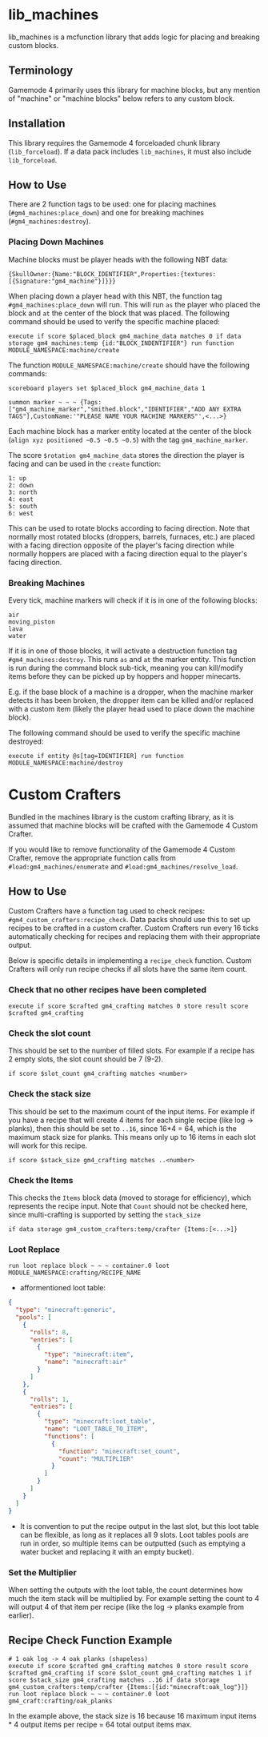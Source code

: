 # lib_machines
lib_machines is a mcfunction library that adds logic for placing and breaking custom blocks. 

## Terminology
Gamemode 4 primarily uses this library for machine blocks, but any mention of "machine" or "machine blocks" below refers to any custom block.

## Installation
This library requires the Gamemode 4 forceloaded chunk library (`lib_forceload`). If a data pack includes `lib_machines`, it must also include `lib_forceload`.

## How to Use
There are 2 function tags to be used: one for placing machines (`#gm4_machines:place_down`) and one for breaking machines (`#gm4_machines:destroy`).

### Placing Down Machines
Machine blocks must be player heads with the following NBT data:

```
{SkullOwner:{Name:"BLOCK_IDENTIFIER",Properties:{textures:[{Signature:"gm4_machine"}]}}}
```

When placing down a player head with this NBT, the function tag `#gm4_machines:place_down` will run. This will run `as` the player who placed the block and `at` the center of the block that was placed. The following command should be used to verify the specific machine placed:

```mcfunction
execute if score $placed_block gm4_machine_data matches 0 if data storage gm4_machines:temp {id:"BLOCK_INDENTIFIER"} run function MODULE_NAMESPACE:machine/create
```

The function `MODULE_NAMESPACE:machine/create` should have the following commands: 
```mcfunction
scoreboard players set $placed_block gm4_machine_data 1

summon marker ~ ~ ~ {Tags:["gm4_machine_marker","smithed.block","IDENTIFIER","ADD ANY EXTRA TAGS"],CustomName:'"PLEASE NAME YOUR MACHINE MARKERS"',<...>}
```

Each machine block has a marker entity located at the center of the block (`align xyz positioned ~0.5 ~0.5 ~0.5`) with the tag `gm4_machine_marker`.

The score `$rotation gm4_machine_data` stores the direction the player is facing and can be used in the `create` function:

```
1: up
2: down
3: north
4: east
5: south
6: west
```

This can be used to rotate blocks according to facing direction. Note that normally most rotated blocks (droppers, barrels, furnaces, etc.) are placed with a facing direction opposite of the player's facing direction while normally hoppers are placed with a facing direction equal to the player's facing direction.

### Breaking Machines
Every tick, machine markers will check if it is in one of the following blocks:
```
air
moving_piston
lava
water
```

If it is in one of those blocks, it will activate a destruction function tag `#gm4_machines:destroy`. This runs `as` and `at` the marker entity. This function is run during the command block sub-tick, meaning you can kill/modify items before they can be picked up by hoppers and hopper minecarts.

E.g. if the base block of a machine is a dropper, when the machine marker detects it has been broken, the dropper item can be killed and/or replaced with a custom item (likely the player head used to place down the machine block).

The following command should be used to verify the specific machine destroyed:

```mcfunction
execute if entity @s[tag=IDENTIFIER] run function MODULE_NAMESPACE:machine/destroy
```

# Custom Crafters
Bundled in the machines library is the custom crafting library, as it is assumed that machine blocks will be crafted with the Gamemode 4 Custom Crafter. 

If you would like to remove functionality of the Gamemode 4 Custom Crafter, remove the appropriate function calls from `#load:gm4_machines/enumerate` and `#load:gm4_machines/resolve_load`.

## How to Use
Custom Crafters have a function tag used to check recipes: `#gm4_custom_crafters:recipe_check`. Data packs should use this to set up recipes to be crafted in a custom crafter. Custom Crafters run every 16 ticks automatically checking for recipes and replacing them with their appropriate output.

Below is specific details in implementing a `recipe_check` function. Custom Crafters will only run recipe checks if all slots have the same item count.

### Check that no other recipes have been completed

`execute if score $crafted gm4_crafting matches 0 store result score $crafted gm4_crafting`
### Check the slot count
This should be set to the number of filled slots. For example if a recipe has 2 empty slots, the slot count should be 7 (9-2).

`if score $slot_count gm4_crafting matches <number>`

### Check the stack size
This should be set to the maximum count of the input items. For example if you have a recipe that will create 4 items for each single recipe (like log -> planks), then this should be set to `..16`, since 16*4 = 64, which is the maximum stack size for planks. This means only up to 16 items in each slot will work for this recipe.

`if score $stack_size gm4_crafting matches ..<number>`

### Check the Items
This checks the `Items` block data (moved to storage for efficiency), which represents the recipe input. Note that `Count` should not be checked here, since multi-crafting is supported by setting the `stack_size`

`if data storage gm4_custom_crafters:temp/crafter {Items:[<...>]}`

### Loot Replace
`run loot replace block ~ ~ ~ container.0 loot MODULE_NAMESPACE:crafting/RECIPE_NAME`

- afformentioned loot table:
```json
{
  "type": "minecraft:generic",
  "pools": [
    {
      "rolls": 8,
      "entries": [
        {
          "type": "minecraft:item",
          "name": "minecraft:air"
        }
      ]
    },
    {
      "rolls": 1,
      "entries": [
        {
          "type": "minecraft:loot_table",
          "name": "LOOT_TABLE_TO_ITEM",
          "functions": [
            {
              "function": "minecraft:set_count",
              "count": "MULTIPLIER"
            }
          ]
        }
      ]
    }
  ]
}

```
- It is convention to put the recipe output in the last slot, but this loot table can be flexible, as long as it replaces all 9 slots. Loot tables pools are run in order, so multiple items can be outputted (such as emptying a water bucket and replacing it with an empty bucket).

### Set the Multiplier
When setting the outputs with the loot table, the count determines how much the item stack will be multiplied by. For example setting the count to 4 will output 4 of that item per recipe (like the log -> planks example from earlier).

## Recipe Check Function Example
```mcfunction
# 1 oak log -> 4 oak planks (shapeless)
execute if score $crafted gm4_crafting matches 0 store result score $crafted gm4_crafting if score $slot_count gm4_crafting matches 1 if score $stack_size gm4_crafting matches ..16 if data storage gm4_custom_crafters:temp/crafter {Items:[{id:"minecraft:oak_log"}]} run loot replace block ~ ~ ~ container.0 loot gm4_craft:crafting/oak_planks
```
In the example above, the stack size is 16 because 16 maximum input items * 4 output items per recipe = 64 total output items max.
